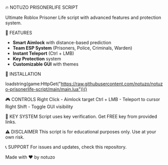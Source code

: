 🔥 NOTUZO PRISONERLIFE SCRIPT

Ultimate Roblox Prisoner Life script with advanced features and protection system.

🎯 FEATURES
- **Smart Aimlock** with distance-based prediction
- **Team ESP System** (Prisoners, Police, Criminals, Warden)
- **Instant Teleport** (Ctrl + LMB)
- **Key Protection** system
- **Customizable GUI** with themes

🚀 INSTALLATION

loadstring(game:HttpGet("https://raw.githubusercontent.com/notuzo/notuzo-prisonerlife-script/main/main.lua"))()

🎮 CONTROLS
Right Click - Aimlock target
Ctrl + LMB - Teleport to cursor
Right Shift - Toggle GUI visibility

🔐 KEY SYSTEM
Script uses key verification. Get FREE key from provided links.

⚠️ DISCLAIMER
This script is for educational purposes only. Use at your own risk.

📞 SUPPORT
For issues and updates, check this repository.

Made with ❤️ by notuzo
